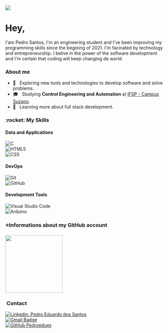 
![](https://komarev.com/ghpvc/?username=pedroedues&color=006bed)

<h1> Hey,</h1>
<p>I'am Pedro Santos, I'm an engineering student and I've been improving my programming skills since the begining of 2021. I'm facinated by technology and entrepreneurship. I belive in the power of the software development and I'm certain that coding will keep changing de world  </p> 
<h3> About me</h3>

- 🤔 &nbsp; Exploring new tools and technologies to develop software and solve problems.
- 🎓 &nbsp; Studying **Control Engineering and Automation** at <a href="http://szn.ifsp.edu.br/portal2/">IFSP - Campus Suzano</a>.
- 🌱 &nbsp; Learning more about full stack development.

<h3>:rocket:&nbsp;My Skills </h3>
<h4>Data and Applications</h4>

  ![C](https://img.shields.io/badge/-C-333333?style=flat&logo=C&logoColor=00599C)
  <br>
  ![HTML5](https://img.shields.io/badge/-HTML5-333333?style=flat&logo=HTML5)
  <br>
  ![CSS](https://img.shields.io/badge/-CSS-333333?style=flat&logo=CSS3&logoColor=1572B6)


<h4>DevOps</h4>

  ![Git](https://img.shields.io/badge/-Git-333333?style=flat&logo=git)
  <br>
  ![GitHub](https://img.shields.io/badge/-GitHub-333333?style=flat&logo=github)

<h4>Development Tools</h4>

  ![Visual Studio Code](https://img.shields.io/badge/-Visual%20Studio%20Code-333333?style=flat&logo=visual-studio-code&logoColor=007BCC)
  <br>
  ![Arduino](https://img.shields.io/badge/-Arduino-333333?style=flat&logo=arduino&logoColor=00989d)
<br>
<h3>⭐Informations about my GitHub account </h3>
<a href="https://github.com/pedroedues">
  <img height="180em" src="https://github-readme-stats.vercel.app/api?username=pedroedues&theme=chartreuse-dark&show_icons=true" />
</a>
<br>

<h3>&nbsp;Contact </h3> 

[![Linkedin: Pedro Eduardo dos Santos](https://img.shields.io/badge/LinkedIn-blue?style=flat-square&logo=Linkedin&logoColor=white&link=www.linkedin.com/in/pedro-eduardo)](https://www.linkedin.com/in/pedro-eduardo/)
<br>
[![Gmail Badge](https://img.shields.io/badge/-Gmail-c5221e?style=flat-square&logo=Gmail&logoColor=white&link=mailto:espedrosantos@gmail.com)](mailto:espedrosantos@gmail.com)
<br>
[![GitHub Pedroedues]( https://img.shields.io/github/followers/pedroedues?label=follow&style=social)](https://github.com/pedroedues)
